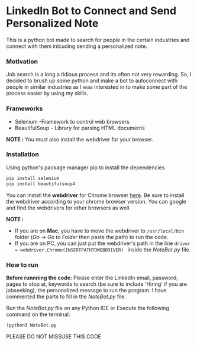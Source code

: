 # LinkedIn Bot to Connect and Send Personalized Note

This is a python bot made to search for people in the certain industries and connect with them inlcuding sending a personalized note.

### Motivation
Job search is a long a tidious process and its often not very rewarding. So, I decided to brush up some python and make a bot to autoconnect with people in similar industries as I was interested in to make some part of the process easier by using my skills.

### Frameworks
- Selenium -Framework to control web browsers
- BeautifulSoup - Library for parsing HTML documents

**NOTE :** You must also install the webdriver for your browser.

### Installation
Using python's package manager pip to install the dependencies
``` sh
pip install selenium
pip install beautifulsoup4
```
You can install the **webdriver** for Chrome browser [here](https://chromedriver.chromium.org/downloads). Be sure to install the webdriver according to your chrome browser version. You can google and find the webdrivers for other browsers as well. 

**NOTE :** 
- If you are on **Mac**, you have to move the webdriver to ```/usr/local/bin``` folder (*Go -> Go to Folder* then paste the path) to run the code. 
- If you are on PC, you can just put the webdriver's path in the line ```driver = webdriver.Chrome(INSERTPATHTOWEBDRIVER) ``` inside the *NoteBot.py* file.


### How to run 

**Before runnning the code:** Please enter the LinkedIn email, password, pages to stop at, keywords to search (be sure to include 'Hiring' if you are jobseeking), the personalized message to run the program. I have commented the parts to fill in the *NoteBot.py* file. 

Run the *NoteBot.py* file on any Python IDE or Execute the following command on the terminal:
``` sh
!python3 NoteBot.py 
```
PLEASE DO NOT MISSUSE THIS CODE
